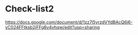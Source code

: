 # Check-list2

https://docs.google.com/document/d/1zz7l5yrzdVYdBAcQ6j6-yC024FFtksb2jFFg8v4vhqw/edit?usp=sharing
